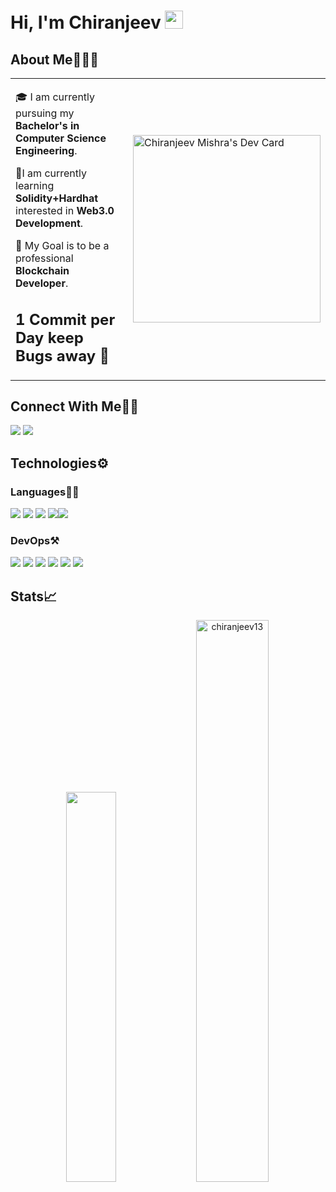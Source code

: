 # Hi, I'm Chiranjeev <img src="https://github.com/TheDudeThatCode/TheDudeThatCode/blob/master/Assets/Hi.gif" width="29px">

## About Me🧑🏼‍💻

<table>
  <tr>
    <td valign="center">
      
🎓 I am currently pursuing my **Bachelor's in Computer Science Engineering**.

🌱I am currently learning **Solidity+Hardhat** interested in **Web3.0 Development**.

🎯 My Goal is to be a professional **Blockchain Developer**.
      
## **1 Commit per Day keep Bugs away 🐞**



      
<td >
      <a href="https://app.daily.dev/node_cm"><img src="https://api.daily.dev/devcards/0c8e0231e5bd46c58fdfd9901df421f0.png?r=82u" width="300" alt="Chiranjeev Mishra's Dev Card"/></a>
    </td>
    
  </tr>
  </table>
 


## Connect With Me👋🏼

<p align="left">  
<a href="https://www.linkedin.com/in/chiranjeev-mishra-8b8008205/" target="blank"><img src="https://img.icons8.com/color/35/000000/linkedin.png"/></a>
<a href="https://www.instagram.com/node.cm/" target="blank"><img src="https://img.icons8.com/fluency/35/000000/instagram-new.png"/></a>


 [<a href="https://codepen.io/astrodevil" target="blank"><img align="center" src="https://cdn.jsdelivr.net/npm/simple-icons@3.0.1/icons/codepen.svg" alt="astrodevil" height="35" width="40" /></a>
  <a href="https://discord.gg/aRWvpnM6bU" target="blank"><img align="center" src="https://cdn.jsdelivr.net/npm/simple-icons@3.0.1/icons/discord.svg" alt="" height="30" width="40" /></a>
  <a href="https://www.hackerrank.com/" target="blank"><img align="center" src="https://cdn.jsdelivr.net/npm/simple-icons@3.0.1/icons/hackerrank.svg" alt="anandamitesh0812" height="30" width="40" /></a>  
  <a href="https://www.codechef.com/users/astro_08/" target="blank"><img align="center" src="https://cdn.jsdelivr.net/npm/simple-icons@3.0.1/icons/codechef.svg" alt="astro_08" height="30" width="40" /></a>]:#

</p>
    
## Technologies⚙️

### Languages✍🏼

<img src="https://img.icons8.com/color/35/000000/solidity.png"/> <img src="https://img.icons8.com/color/35/000000/javascript--v1.png"/> <img src="https://img.icons8.com/color/35/000000/c-plus-plus-logo.png"/> <img src="https://img.icons8.com/color/35/000000/java-coffee-cup-logo--v2.png"/><img src="https://img.icons8.com/color/35/000000/python.png"/> 

### DevOps⚒️

<img src="https://hardhat.org/_next/static/media/hardhat-logo-dark.484eb916.svg"/> <img src="https://img.icons8.com/fluency/35/000000/visual-studio-code-2019.png"/> <img src="https://img.icons8.com/color/35/000000/intellij-idea.png"/>  <img src="https://img.icons8.com/color/35/000000/figma--v2.png"/> <img src="https://img.icons8.com/color/35/000000/git.png"/> <img src="https://img.icons8.com/color/35/000000/github.png"/> 





## Stats📈

<p align="center">
<img width="40%" src="https://github-readme-stats.vercel.app/api/top-langs?username=chiranjeev13&show_icons=true&theme=dracula&title_color=ff8000&text_color=ffffff&bg_color=6a6a6a&locale=en&layout=compact&hide_border=true%22%20alt=%22chiranjeev13" /> 
<img width="48%" src="https://github-readme-streak-stats.herokuapp.com/?user=chiranjeev13&theme=highcontrast&hide_border=true" alt="chiranjeev13" />
</p>


  


  

